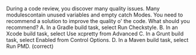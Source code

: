 During a code review, you discover many quality issues. Many modulescontain unused variables and empty catch Modes. You need to recommend a solution to improve the quality o' the code. What should you recommend?
A. In a Gradle build task, select Run Checkstyle.
B. In an Xcode build task, select Use xcpretty from Advanced
C. In a Grunt build task, select Enabled from Control Options.
D. In a Maven build task, select Run PMD. (correct)
